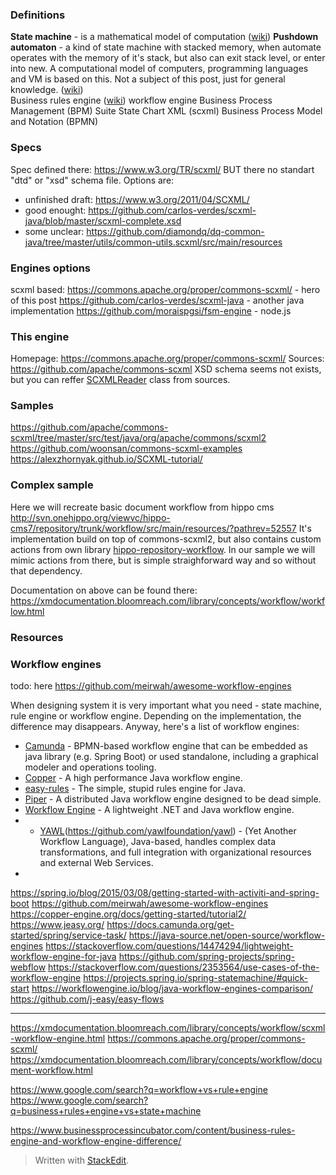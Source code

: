 ### Definitions
**State machine** -  is a mathematical model of computation ([wiki](https://en.wikipedia.org/wiki/Finite-state_machine))
**Pushdown automaton** - a kind of state machine with stacked memory, when automate operates with the memory of it's stack, but also can exit stack level, or enter into new. A computational model of computers, programming languages and VM is based on this. Not a subject of this post, just for general knowledge. ([wiki](https://en.wikipedia.org/wiki/Pushdown_automaton))  
Business rules engine ([wiki](https://en.wikipedia.org/wiki/Business_rules_engine))
workflow engine
Business Process Management (BPM) Suite
State Chart XML (scxml)
Business Process Model and Notation (BPMN)

### Specs
Spec defined there: https://www.w3.org/TR/scxml/
BUT there no standart "dtd" or "xsd" schema file.
Options are:
 - unfinished draft: https://www.w3.org/2011/04/SCXML/
 - good enought: https://github.com/carlos-verdes/scxml-java/blob/master/scxml-complete.xsd
 - some unclear: https://github.com/diamondq/dq-common-java/tree/master/utils/common-utils.scxml/src/main/resources

### Engines options
scxml based:
https://commons.apache.org/proper/commons-scxml/ - hero of this post
https://github.com/carlos-verdes/scxml-java - another java implementation
https://github.com/moraispgsi/fsm-engine - node.js


### This engine
Homepage: https://commons.apache.org/proper/commons-scxml/
Sources: https://github.com/apache/commons-scxml
XSD schema seems not exists, but you can reffer [SCXMLReader](https://github.com/apache/commons-scxml/blob/master/src/main/java/org/apache/commons/scxml2/io/SCXMLReader.java) class from sources.

### Samples
https://github.com/apache/commons-scxml/tree/master/src/test/java/org/apache/commons/scxml2
https://github.com/woonsan/commons-scxml-examples
https://alexzhornyak.github.io/SCXML-tutorial/

### Complex sample
Here we will recreate basic document workflow from hippo cms 
http://svn.onehippo.org/viewvc/hippo-cms7/repository/trunk/workflow/src/main/resources/?pathrev=52557
It's implementation build on top of  commons-scxml2, but also contains custom actions from own library [hippo-repository-workflow](https://maven.onehippo.com/maven2/org/onehippo/cms7/hippo-repository-workflow/15.1.0/). In our sample we will mimic actions from there, but is simple straighforward way and so without that dependency.

Documentation on above can be found there:
https://xmdocumentation.bloomreach.com/library/concepts/workflow/workflow.html




### Resources

### Workflow engines
todo: here https://github.com/meirwah/awesome-workflow-engines

When designing system it is very important what you need - state machine, rule engine or workflow engine. Depending on the implementation, the difference may disappears.
Anyway, here's a list of workflow engines: 
 - [Camunda](https://github.com/camunda/camunda-bpm-platform)  - BPMN-based workflow engine that can be embedded as java library (e.g. Spring Boot) or used standalone, including a graphical modeler and operations tooling.
 - [Copper](https://github.com/copper-engine/copper-engine)  - A high performance Java workflow engine.
 - [easy-rules](https://github.com/j-easy/easy-rules) - The simple, stupid rules engine for Java.
 - [Piper](https://github.com/okayrunner/piper)  - A distributed Java workflow engine designed to be dead simple.
 - [Workflow Engine](https://workflowengine.io/)  - A lightweight .NET and Java workflow engine.
 - -   [YAWL](https://yawlfoundation.github.io/index.html)(https://github.com/yawlfoundation/yawl)  - (Yet Another Workflow Language), Java-based, handles complex data transformations, and full integration with organizational resources and external Web Services.
 - 

https://spring.io/blog/2015/03/08/getting-started-with-activiti-and-spring-boot
https://github.com/meirwah/awesome-workflow-engines
https://copper-engine.org/docs/getting-started/tutorial2/
https://www.jeasy.org/
https://docs.camunda.org/get-started/spring/service-task/
https://java-source.net/open-source/workflow-engines
https://stackoverflow.com/questions/14474294/lightweight-workflow-engine-for-java
https://github.com/spring-projects/spring-webflow
https://stackoverflow.com/questions/2353564/use-cases-of-the-workflow-engine
https://projects.spring.io/spring-statemachine/#quick-start
https://workflowengine.io/blog/java-workflow-engines-comparison/
https://github.com/j-easy/easy-flows
___
https://xmdocumentation.bloomreach.com/library/concepts/workflow/scxml-workflow-engine.html
https://commons.apache.org/proper/commons-scxml/
https://xmdocumentation.bloomreach.com/library/concepts/workflow/document-workflow.html

https://www.google.com/search?q=workflow+vs+rule+engine
https://www.google.com/search?q=business+rules+engine+vs+state+machine

https://www.businessprocessincubator.com/content/business-rules-engine-and-workflow-engine-difference/


> Written with [StackEdit](https://stackedit.io/).
<!--stackedit_data:
eyJoaXN0b3J5IjpbLTEyNTUyMjk1MjEsOTI2Nzc5OTUyLC0xMz
k4NDQ2MzAzLC0xMzgwNTQ3MTAsODY3NDAyNDQzLC0xNTQ1NTgy
MTc3LDEwNDU4Mzc1NzMsLTU5ODMzMDY0MywxMDUwMTE4MTQzLD
E0MjgwNTY3NTAsLTQ2NTY2MzQ2NywtMTI3MjMyNjY5MiwxMTgx
MTQ0MzEwLDIwOTgxMjU5MywtMTkzODk0NDkzMCwtMjc3NzE0MD
QwLDE3NzQ3MDYzNTRdfQ==
-->